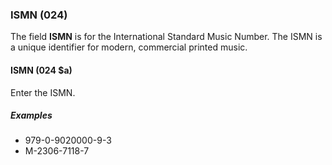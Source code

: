 ### ISMN (024)

The field **ISMN** is for the International Standard Music Number. The ISMN is a unique identifier for modern, commercial printed music.  

#### ISMN (024 $a)

Enter the ISMN.  

##### Examples

- 979-0-9020000-9-3
- M-2306-7118-7
